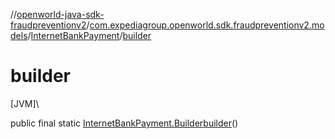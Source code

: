 //[openworld-java-sdk-fraudpreventionv2](../../../index.md)/[com.expediagroup.openworld.sdk.fraudpreventionv2.models](../index.md)/[InternetBankPayment](index.md)/[builder](builder.md)

# builder

[JVM]\

public final static [InternetBankPayment.Builder](-builder/index.md)[builder](builder.md)()
